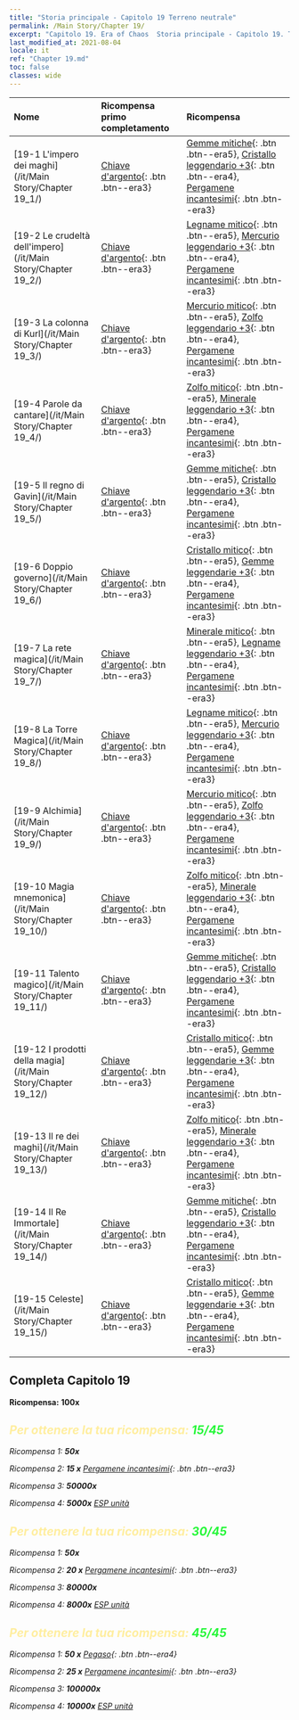 ```yaml
---
title: "Storia principale - Capitolo 19 Terreno neutrale"
permalink: /Main Story/Chapter 19/
excerpt: "Capitolo 19. Era of Chaos  Storia principale - Capitolo 19. Terreno neutrale"
last_modified_at: 2021-08-04
locale: it
ref: "Chapter 19.md"
toc: false
classes: wide
---
```


  | Nome |  Ricompensa primo completamento | Ricompensa |
  |:------------|:------------|:------------| 
  | [19-1 L'impero dei maghi](/it/Main Story/Chapter 19_1/) | [Chiave d'argento](/ItemsIT/con_693/){: .btn .btn--era3} | [Gemme mitiche](/ItemsIT/mat_65/){: .btn .btn--era5}, [Cristallo leggendario +3](/ItemsIT/mat_59/){: .btn .btn--era4}, [Pergamene incantesimi](/ItemsIT/con_694/){: .btn .btn--era3} |
  | [19-2 Le crudeltà dell'impero](/it/Main Story/Chapter 19_2/) | [Chiave d'argento](/ItemsIT/con_693/){: .btn .btn--era3} | [Legname mitico](/ItemsIT/mat_62/){: .btn .btn--era5}, [Mercurio leggendario +3](/ItemsIT/mat_56/){: .btn .btn--era4}, [Pergamene incantesimi](/ItemsIT/con_694/){: .btn .btn--era3} |
  | [19-3 La colonna di Kurl](/it/Main Story/Chapter 19_3/) | [Chiave d'argento](/ItemsIT/con_693/){: .btn .btn--era3} | [Mercurio mitico](/ItemsIT/mat_63/){: .btn .btn--era5}, [Zolfo leggendario +3](/ItemsIT/mat_57/){: .btn .btn--era4}, [Pergamene incantesimi](/ItemsIT/con_694/){: .btn .btn--era3} |
  | [19-4 Parole da cantare](/it/Main Story/Chapter 19_4/) | [Chiave d'argento](/ItemsIT/con_693/){: .btn .btn--era3} | [Zolfo mitico](/ItemsIT/mat_64/){: .btn .btn--era5}, [Minerale leggendario +3](/ItemsIT/mat_54/){: .btn .btn--era4}, [Pergamene incantesimi](/ItemsIT/con_694/){: .btn .btn--era3} |
  | [19-5 Il regno di Gavin](/it/Main Story/Chapter 19_5/) | [Chiave d'argento](/ItemsIT/con_693/){: .btn .btn--era3} | [Gemme mitiche](/ItemsIT/mat_65/){: .btn .btn--era5}, [Cristallo leggendario +3](/ItemsIT/mat_59/){: .btn .btn--era4}, [Pergamene incantesimi](/ItemsIT/con_694/){: .btn .btn--era3} |
  | [19-6 Doppio governo](/it/Main Story/Chapter 19_6/) | [Chiave d'argento](/ItemsIT/con_693/){: .btn .btn--era3} | [Cristallo mitico](/ItemsIT/mat_66/){: .btn .btn--era5}, [Gemme leggendarie +3](/ItemsIT/mat_58/){: .btn .btn--era4}, [Pergamene incantesimi](/ItemsIT/con_694/){: .btn .btn--era3} |
  | [19-7 La rete magica](/it/Main Story/Chapter 19_7/) | [Chiave d'argento](/ItemsIT/con_693/){: .btn .btn--era3} | [Minerale mitico](/ItemsIT/mat_61/){: .btn .btn--era5}, [Legname leggendario +3](/ItemsIT/mat_55/){: .btn .btn--era4}, [Pergamene incantesimi](/ItemsIT/con_694/){: .btn .btn--era3} |
  | [19-8 La Torre Magica](/it/Main Story/Chapter 19_8/) | [Chiave d'argento](/ItemsIT/con_693/){: .btn .btn--era3} | [Legname mitico](/ItemsIT/mat_62/){: .btn .btn--era5}, [Mercurio leggendario +3](/ItemsIT/mat_56/){: .btn .btn--era4}, [Pergamene incantesimi](/ItemsIT/con_694/){: .btn .btn--era3} |
  | [19-9 Alchimia](/it/Main Story/Chapter 19_9/) | [Chiave d'argento](/ItemsIT/con_693/){: .btn .btn--era3} | [Mercurio mitico](/ItemsIT/mat_63/){: .btn .btn--era5}, [Zolfo leggendario +3](/ItemsIT/mat_57/){: .btn .btn--era4}, [Pergamene incantesimi](/ItemsIT/con_694/){: .btn .btn--era3} |
  | [19-10 Magia mnemonica](/it/Main Story/Chapter 19_10/) | [Chiave d'argento](/ItemsIT/con_693/){: .btn .btn--era3} | [Zolfo mitico](/ItemsIT/mat_64/){: .btn .btn--era5}, [Minerale leggendario +3](/ItemsIT/mat_54/){: .btn .btn--era4}, [Pergamene incantesimi](/ItemsIT/con_694/){: .btn .btn--era3} |
  | [19-11 Talento magico](/it/Main Story/Chapter 19_11/) | [Chiave d'argento](/ItemsIT/con_693/){: .btn .btn--era3} | [Gemme mitiche](/ItemsIT/mat_65/){: .btn .btn--era5}, [Cristallo leggendario +3](/ItemsIT/mat_59/){: .btn .btn--era4}, [Pergamene incantesimi](/ItemsIT/con_694/){: .btn .btn--era3} |
  | [19-12 I prodotti della magia](/it/Main Story/Chapter 19_12/) | [Chiave d'argento](/ItemsIT/con_693/){: .btn .btn--era3} | [Cristallo mitico](/ItemsIT/mat_66/){: .btn .btn--era5}, [Gemme leggendarie +3](/ItemsIT/mat_58/){: .btn .btn--era4}, [Pergamene incantesimi](/ItemsIT/con_694/){: .btn .btn--era3} |
  | [19-13 Il re dei maghi](/it/Main Story/Chapter 19_13/) | [Chiave d'argento](/ItemsIT/con_693/){: .btn .btn--era3} | [Zolfo mitico](/ItemsIT/mat_64/){: .btn .btn--era5}, [Minerale leggendario +3](/ItemsIT/mat_54/){: .btn .btn--era4}, [Pergamene incantesimi](/ItemsIT/con_694/){: .btn .btn--era3} |
  | [19-14 Il Re Immortale](/it/Main Story/Chapter 19_14/) | [Chiave d'argento](/ItemsIT/con_693/){: .btn .btn--era3} | [Gemme mitiche](/ItemsIT/mat_65/){: .btn .btn--era5}, [Cristallo leggendario +3](/ItemsIT/mat_59/){: .btn .btn--era4}, [Pergamene incantesimi](/ItemsIT/con_694/){: .btn .btn--era3} |
  | [19-15 Celeste](/it/Main Story/Chapter 19_15/) | [Chiave d'argento](/ItemsIT/con_693/){: .btn .btn--era3} | [Cristallo mitico](/ItemsIT/mat_66/){: .btn .btn--era5}, [Gemme leggendarie +3](/ItemsIT/mat_58/){: .btn .btn--era4}, [Pergamene incantesimi](/ItemsIT/con_694/){: .btn .btn--era3} |


## Completa Capitolo 19

 **Ricompensa:**  **100x** <i class="fas fa-gem"/>



## <span style="color: #ffeea0">Per ottenere la tua ricompensa: </span><span style="color: #27f73a">15/45</span>

 Ricompensa 1:  **50x** <i class="fas fa-gem"/>

 Ricompensa 2: **15 x** [Pergamene incantesimi](/ItemsIT/con_694/){: .btn .btn--era3}

 Ricompensa 3:  **50000x** <i class="fas fa-coins"/>

 Ricompensa 4:  **5000x** [ESP unità](/ItemsIT/con_902/)



## <span style="color: #ffeea0">Per ottenere la tua ricompensa: </span><span style="color: #27f73a">30/45</span>

 Ricompensa 1:  **50x** <i class="fas fa-gem"/>

 Ricompensa 2: **20 x** [Pergamene incantesimi](/ItemsIT/con_694/){: .btn .btn--era3}

 Ricompensa 3:  **80000x** <i class="fas fa-coins"/>

 Ricompensa 4:  **8000x** [ESP unità](/ItemsIT/con_902/)



## <span style="color: #ffeea0">Per ottenere la tua ricompensa: </span><span style="color: #27f73a">45/45</span>

 Ricompensa 1: **50 x** [Pegaso](/ItemsIT/unt_202/){: .btn .btn--era4}

 Ricompensa 2: **25 x** [Pergamene incantesimi](/ItemsIT/con_694/){: .btn .btn--era3}

 Ricompensa 3:  **100000x** <i class="fas fa-coins"/>

 Ricompensa 4:  **10000x** [ESP unità](/ItemsIT/con_902/)

